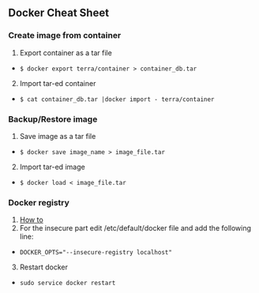 ## Docker Cheat Sheet

### Create image from container

1. Export container as a tar file
  - `$ docker export terra/container > container_db.tar`
2. Import tar-ed container
  - `$ cat container_db.tar |docker import - terra/container`

### Backup/Restore image

1. Save image as a tar file
  - `$ docker save image_name > image_file.tar`
2. Import tar-ed image
  - `$ docker load < image_file.tar` 
 
### Docker registry
 1. [How to](https://github.com/docker/distribution/blob/master/docs/deploying.md)
 2. For the insecure part edit /etc/default/docker file and add the following line:
  - `DOCKER_OPTS="--insecure-registry localhost"`
 3. Restart docker
  - `sudo service docker restart`

